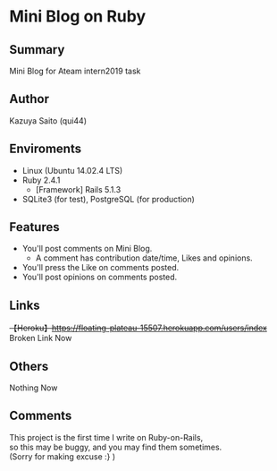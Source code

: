# Mini Blog on Ruby

## Summary
Mini Blog for Ateam intern2019 task

## Author
Kazuya Saito (qui44)

## Enviroments
* Linux (Ubuntu 14.02.4 LTS)
* Ruby 2.4.1
  * [Framework] Rails 5.1.3
* SQLite3 (for test),  PostgreSQL (for production)

## Features
* You'll post comments on Mini Blog.
  * A comment has contribution date/time, Likes and opinions.
* You'll press the Like on comments posted.
* You'll post opinions on comments posted.

## Links
~~【Heroku】<https://floating-plateau-15507.herokuapp.com/users/index>~~  
Broken Link Now

## Others
Nothing Now

## Comments
This project is the first time I write on Ruby-on-Rails,  
so this may be buggy, and you may find them sometimes.  
(Sorry for making excuse :} )
